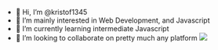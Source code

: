 - 👋 Hi, I’m @kristof1345
- 👀 I’m mainly interested in Web Development, and Javascript
- 🌱 I’m currently learning intermediate Javascript
- 💞️ I’m looking to collaborate on pretty much any platform
![](https://komarev.com/ghpvc/?username=your-github-username)

<!---
kristof1345/kristof1345 is a ✨ special ✨ repository because its `README.md` (this file) appears on your GitHub profile.
You can click the Preview link to take a look at your changes.
--->
